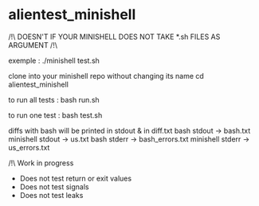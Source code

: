 # alientest_minishell

/!\ DOESN'T IF YOUR MINISHELL DOES NOT TAKE *.sh FILES AS ARGUMENT /!\

exemple : ./minishell test.sh

clone into your minishell repo without changing its name
cd alientest_minishell

to run all tests : bash run.sh

to run one test : bash test.sh

diffs with bash will be printed in stdout & in diff.txt
bash stdout -> bash.txt
minishell stdout -> us.txt
bash stderr -> bash_errors.txt
minishell stderr -> us_errors.txt

/!\ Work in progress
- Does not test return or exit values
- Does not test signals
- Does not test leaks